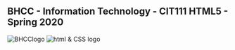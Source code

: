 ## BHCC - Information Technology - CIT111 HTML5 - Spring 2020

![BHCClogo](https://services.jsatech.com/custom/cached/104/images/header_image.jpg)
![html & CSS logo](https://i1.wp.com/www.markuptrend.com/wp-content/uploads/2017/08/html-css.jpg)
